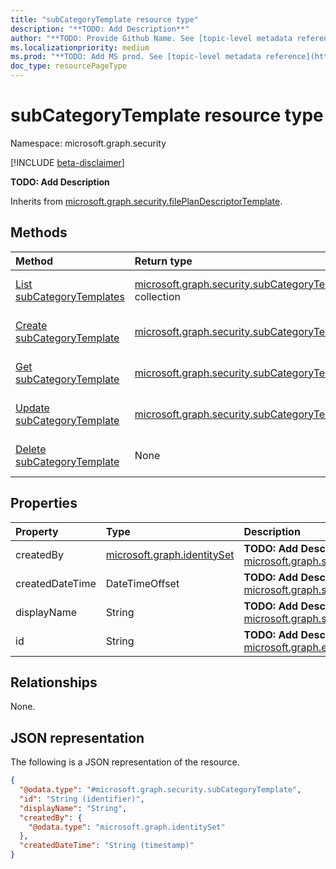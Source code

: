 ```yaml
---
title: "subCategoryTemplate resource type"
description: "**TODO: Add Description**"
author: "**TODO: Provide Github Name. See [topic-level metadata reference](https://aka.ms/msgo?pagePath=Document-APIs/Guidelines/Metadata)**"
ms.localizationpriority: medium
ms.prod: "**TODO: Add MS prod. See [topic-level metadata reference](https://aka.ms/msgo?pagePath=Document-APIs/Guidelines/Metadata)**"
doc_type: resourcePageType
---
```


# subCategoryTemplate resource type

Namespace: microsoft.graph.security

[!INCLUDE [beta-disclaimer](../../includes/beta-disclaimer.md)]

**TODO: Add Description**


Inherits from [microsoft.graph.security.filePlanDescriptorTemplate](../resources/security-fileplandescriptortemplate.md).

## Methods
|Method|Return type|Description|
|:---|:---|:---|
|[List subCategoryTemplates](../api/security-categorytemplate-list-subcategories.md)|[microsoft.graph.security.subCategoryTemplate](../resources/security-subcategorytemplate.md) collection|Get a list of the [microsoft.graph.security.subCategoryTemplate](../resources/security-subcategorytemplate.md) objects and their properties.|
|[Create subCategoryTemplate](../api/security-categorytemplate-post-subcategories.md)|[microsoft.graph.security.subCategoryTemplate](../resources/security-subcategorytemplate.md)|Create a new [microsoft.graph.security.subCategoryTemplate](../resources/security-subcategorytemplate.md) object.|
|[Get subCategoryTemplate](../api/security-subcategorytemplate-get.md)|[microsoft.graph.security.subCategoryTemplate](../resources/security-subcategorytemplate.md)|Read the properties and relationships of a [microsoft.graph.security.subCategoryTemplate](../resources/security-subcategorytemplate.md) object.|
|[Update subCategoryTemplate](../api/security-subcategorytemplate-update.md)|[microsoft.graph.security.subCategoryTemplate](../resources/security-subcategorytemplate.md)|Update the properties of a [microsoft.graph.security.subCategoryTemplate](../resources/security-subcategorytemplate.md) object.|
|[Delete subCategoryTemplate](../api/security-categorytemplate-delete-subcategories.md)|None|Delete a [microsoft.graph.security.subCategoryTemplate](../resources/security-subcategorytemplate.md) object.|

## Properties
|Property|Type|Description|
|:---|:---|:---|
|createdBy|[microsoft.graph.identitySet](../resources/intune-identityset.md)|**TODO: Add Description** Inherited from [microsoft.graph.security.filePlanDescriptorTemplate](../resources/security-fileplandescriptortemplate.md).|
|createdDateTime|DateTimeOffset|**TODO: Add Description** Inherited from [microsoft.graph.security.filePlanDescriptorTemplate](../resources/security-fileplandescriptortemplate.md).|
|displayName|String|**TODO: Add Description** Inherited from [microsoft.graph.security.filePlanDescriptorTemplate](../resources/security-fileplandescriptortemplate.md).|
|id|String|**TODO: Add Description** Inherited from [microsoft.graph.entity](../resources/entity.md).|

## Relationships
None.

## JSON representation
The following is a JSON representation of the resource.
<!-- {
  "blockType": "resource",
  "keyProperty": "id",
  "@odata.type": "microsoft.graph.security.subCategoryTemplate",
  "baseType": "microsoft.graph.security.filePlanDescriptorTemplate",
  "openType": false
}
-->
``` json
{
  "@odata.type": "#microsoft.graph.security.subCategoryTemplate",
  "id": "String (identifier)",
  "displayName": "String",
  "createdBy": {
    "@odata.type": "microsoft.graph.identitySet"
  },
  "createdDateTime": "String (timestamp)"
}
```

